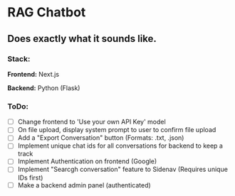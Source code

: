 # RAG Chatbot

## Does exactly what it sounds like.


### Stack:

**Frontend:** Next.js

**Backend:** Python (Flask)


### ToDo:
- [ ] Change frontend to 'Use your own API Key' model
- [ ] On file upload, display system prompt to user to confirm file upload
- [ ] Add a "Export Conversation" button (Formats: .txt, .json)
- [ ] Implement unique chat ids for all conversations for backend to keep a track
- [ ] Implement Authentication on frontend (Google)
- [ ] Implement "Searcgh conversation" feature to Sidenav (Requires unique IDs first)
- [ ] Make a backend admin panel (authenticated)